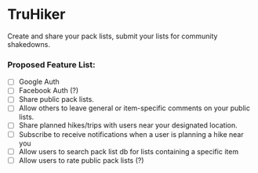 # TruHiker

Create and share your pack lists, submit your lists for community shakedowns.

### Proposed Feature List:

- [ ] Google Auth
- [ ] Facebook Auth (?)
- [ ] Share public pack lists.
- [ ] Allow others to leave general or item-specific comments on your public lists.
- [ ] Share planned hikes/trips with users near your designated location.
- [ ] Subscribe to receive notifications when a user is planning a hike near you
- [ ] Allow users to search pack list db for lists containing a specific item
- [ ] Allow users to rate public pack lists (?)
